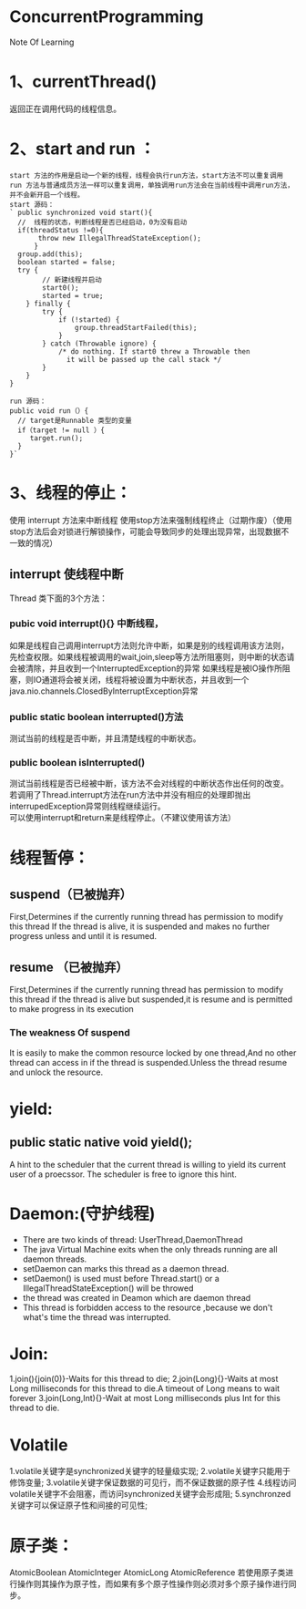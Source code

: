 # ConcurrentProgramming

Note Of Learning
# 1、currentThread() 
返回正在调用代码的线程信息。
# 2、start and run ：
    start 方法的作用是启动一个新的线程，线程会执行run方法，start方法不可以重复调用
    run 方法与普通成员方法一样可以重复调用，单独调用run方法会在当前线程中调用run方法，并不会新开启一个线程。
    start 源码：
    ` public synchronized void start(){
      //  线程的状态，判断线程是否已经启动，0为没有启动
      if(threadStatus !=0){
           throw new IllegalThreadStateException();
          }
      group.add(this);
      boolean started = false;
      try {
            // 新建线程并启动
            start0();
            started = true;
        } finally {
            try {
                if (!started) {
                    group.threadStartFailed(this);
                }
            } catch (Throwable ignore) {
                /* do nothing. If start0 threw a Throwable then
                  it will be passed up the call stack */
            }
        }
    }

    run 源码：
    public void run（）{
      // target是Runnable 类型的变量
      if（target != null ）{
         target.run();
      }
    }`
   
# 3、线程的停止：
使用 interrupt 方法来中断线程
使用stop方法来强制线程终止（过期作废）（使用stop方法后会对锁进行解锁操作，可能会导致同步的处理出现异常，出现数据不一致的情况）  
## interrupt 使线程中断
Thread 类下面的3个方法：
### pubic void interrupt(){}  中断线程，
如果是线程自己调用interrupt方法则允许中断，如果是别的线程调用该方法则，先检查权限。如果线程被调用的wait,join,sleep等方法所阻塞则，则中断的状态请会被清除，并且收到一个InterruptedException的异常
如果线程是被IO操作所阻塞，则IO通道将会被关闭，线程将被设置为中断状态，并且收到一个java.nio.channels.ClosedByInterruptException异常
### public static boolean interrupted()方法
测试当前的线程是否中断，并且清楚线程的中断状态。
### public boolean isInterrupted()
测试当前线程是否已经被中断，该方法不会对线程的中断状态作出任何的改变。
若调用了Thread.interrupt方法在run方法中并没有相应的处理即抛出interrupedException异常则线程继续运行。  
可以使用interrupt和return来是线程停止。（不建议使用该方法）
 
# 线程暂停：
## suspend（已被抛弃）
First,Determines if the currently running thread has permission to modify this thread
If the thread is alive, it is suspended and makes no further progress unless and until it is resumed.
## resume （已被抛弃）
First,Determines if the currently running thread has permission to modify this thread
if the thread is alive but suspended,it is resume and is permitted to make progress in its execution
### The weakness Of suspend
It is easily to make the common resource locked by one thread,And no other thread can access in if the thread is suspended.Unless the thread resume and unlock the resource.

# yield:
## public static native void yield();
A hint to the scheduler that the current thread is willing to yield its current user of a proecssor. The scheduler is free to ignore this hint.

# Daemon:(守护线程)
*    There are two kinds of thread: UserThread,DaemonThread
*    The java Virtual Machine exits when the only threads running are all daemon threads.
*    setDaemon can marks this thread as a daemon thread.
*    setDaemon() is used must before Thread.start() or a IllegalThreadStateException() will be throwed
*    the thread was created in Deamon which are daemon thread
*    This thread is forbidden access to the resource ,because we don't what's time the thread was interrupted.

# Join:
1.join(){join(0)}-Waits for this thread to die;
2.join(Long){}-Waits at most Long milliseconds for this thread to die.A timeout of Long means to wait forever
3.join(Long,Int){}-Wait at most Long milliseconds plus Int for this thread to die.

# Volatile
1.volatile关键字是synchronized关键字的轻量级实现;
2.volatile关键字只能用于修饰变量;
3.volatile关键字保证数据的可见行，而不保证数据的原子性
4.线程访问volatile关键字不会阻塞，而访问synchronized关键字会形成阻;
5.synchronzed关键字可以保证原子性和间接的可见性;

# 原子类：
AtomicBoolean
AtomicInteger
AtomicLong
AtomicReference
若使用原子类进行操作则其操作为原子性，而如果有多个原子性操作则必须对多个原子操作进行同步。


